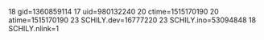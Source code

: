 18 gid=1360859114
17 uid=980132240
20 ctime=1515170190
20 atime=1515170190
23 SCHILY.dev=16777220
23 SCHILY.ino=53094848
18 SCHILY.nlink=1
